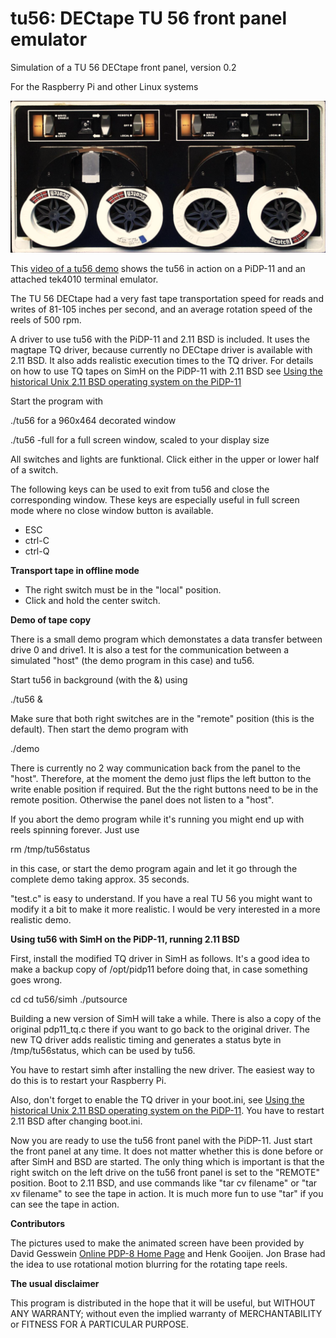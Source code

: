 # tu56: DECtape TU 56 front panel emulator

Simulation of a TU 56 DECtape front panel, version 0.2

For the Raspberry Pi and other Linux systems

![tu56 front panel](front.png?raw=true "tu56 front panel")

This [video of a tu56 demo](https://youtu.be/Ye_s0w6C970) shows the tu56 in action on a PiDP-11 and an
attached tek4010 terminal emulator.

The TU 56 DECtape had a very fast tape transportation speed for reads and writes of
81-105 inches per second, and an average rotation speed of the reels of 500 rpm.

A driver to use tu56 with the PiDP-11 and 2.11 BSD is included. It uses the magtape TQ
driver, because currently no DECtape driver is available with 2.11 BSD. It also adds
realistic execution times to the TQ driver. For details
on how to use TQ tapes on SimH on the PiDP-11 with 2.11 BSD see
[Using the historical Unix 2.11 BSD operating system on the PiDP-11](https://github.com/rricharz/pidp11-2.11bsd.git) 

Start the program with

 ./tu56			    for a 960x464 decorated window
 
 ./tu56 -full		for a full screen window, scaled to your display size

All switches and lights are funktional. Click either in the upper or lower half of a switch.

The following keys can be used to exit from tu56 and close the corresponding window. These keys are
especially useful in full screen mode where no close window button is available.

 - ESC
 - ctrl-C
 - ctrl-Q

**Transport tape in offline mode**

 - The right switch must be in the "local" position.
 - Click and hold the center switch.
 
**Demo of tape copy**

There is a small demo program which demonstates a data transfer between drive 0 and drive1. It is also
a test for the communication between a simulated "host" (the demo program in this case) and tu56.

Start tu56 in background (with the &) using

 ./tu56 &
 
Make sure that both right switches are in the "remote" position (this is the default).
Then start the demo program with

 ./demo
 
There is currently no 2 way communication back from the panel to the "host". Therefore, at the moment the demo
just flips the left button to the write enable position if required. But the the right buttons need
to be in the remote position. Otherwise the panel does not listen to a "host".

If you abort the demo program while it's running you might end up with reels spinning forever. Just use

 rm /tmp/tu56status
 
in this case, or start the demo program again and let it go through the complete demo taking
approx. 35 seconds.

"test.c" is easy to understand. If you have a real TU 56 you might want to modify it a bit to make it more
realistic. I would be very interested in a more realistic demo.

**Using tu56 with SimH on the PiDP-11, running 2.11 BSD**

First, install the modified TQ driver in SimH as follows. It's a good idea to make a backup copy of /opt/pidp11
before doing that, in case something goes wrong.

 cd
 cd tu56/simh
 ./putsource

Building a new version of SimH will take a while. There is also a copy of the original pdp11_tq.c there if you
want to go back to the original driver. The new TQ driver adds realistic timing and generates a status byte in
/tmp/tu56status, which can be used by tu56.

You have to restart simh after installing the new driver. The easiest way to do this is to restart your
Raspberry Pi.

Also, don't forget to enable the TQ driver in your boot.ini, see
[Using the historical Unix 2.11 BSD operating system on the PiDP-11](https://github.com/rricharz/pidp11-2.11bsd.git).
You have to restart 2.11 BSD after changing boot.ini.

Now you are ready to use the tu56 front panel with the PiDP-11. Just start the front panel at any time. It does
not matter whether this is done before or after SimH and BSD are started. The only thing which is important is that
the right switch on the left drive on the tu56 front panel is set to the "REMOTE" position. Boot to 2.11 BSD, and
use commands like "tar cv filename" or "tar xv filename" to see the tape in action. It is much more fun to use
"tar" if you can see the tape in action.

**Contributors**

The pictures used to make the animated screen have been provided by David Gesswein
[Online PDP-8 Home Page](https://www.pdp8.net/tu56/tu56.shtml) and Henk Gooijen. Jon Brase
had the idea to use rotational motion blurring for the rotating tape reels.


**The usual disclaimer**

This program is distributed in the hope that it will be useful,
but WITHOUT ANY WARRANTY; without even the implied warranty of
MERCHANTABILITY or FITNESS FOR A PARTICULAR PURPOSE.
